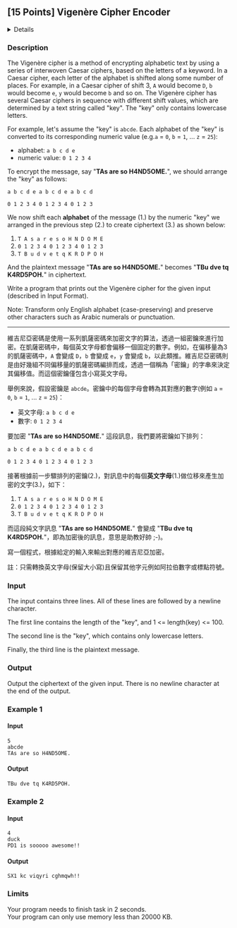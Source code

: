 ## [15 Points] Vigenère Cipher Encoder
<details>
<summary>Details</summary>

Level: Hard  
Tags: Array, Expression, Loop, If/else  
Problem ID: [SJ2x7Y94zD4k](https://ckj.imslab.org/#/problems/SJ2x7Y94zD4k)  
</details>

### Description
The Vigenère cipher is a method of encrypting alphabetic text by using a series of interwoven Caesar ciphers, based on the letters of a keyword. In a Caesar cipher, each letter of the alphabet is shifted along some number of places. For example, in a Caesar cipher of shift 3, `A` would become `D`, `b` would become `e`, `y` would become `b` and so on. The Vigenère cipher has several Caesar ciphers in sequence with different shift values, which are determined by a text string called "key". The "key" only contains lowercase letters.

For example, let's assume the "key" is `abcde`. Each alphabet of the "key" is converted to its corresponding numeric value (e.g.`a` = `0`, `b` = `1`, ... `z` = `25`):

* alphabet: `a b c d e`
* numeric value: `0 1 2 3 4`

To encrypt the message, say "**TAs are so H4ND5OME.**", we should arrange the "key" as follows:

`a b c d e a b c d e a b c d`

`0 1 2 3 4 0 1 2 3 4 0 1 2 3`

We now shift each **alphabet** of the message (1.) by the numeric "key" we arranged in the previous step (2.) to create ciphertext (3.) as shown below:

1. `T A s a r e s o H N D O M E`
2. `0 1 2 3 4 0 1 2 3 4 0 1 2 3`
3. `T B u d v e t q K R D P O H`

And the plaintext message "**TAs are so H4ND5OME.**" becomes "**TBu dve tq K4RD5POH.**" in ciphertext.

Write a program that prints out the Vigenère cipher for the given input (described in Input Format).

Note: Transform only English alphabet (case-preserving) and preserve other characters such as Arabic numerals or punctuation.



---

維吉尼亞密碼是使用一系列凱薩密碼來加密文字的算法，透過一組密鑰來進行加密。在凱薩密碼中，每個英文字母都會偏移一個固定的數字。例如，在偏移量為3的凱薩密碼中，`A` 會變成 `D`，`b` 會變成 `e`，`y` 會變成 `b`，以此類推。維吉尼亞密碼則是由好幾組不同偏移量的凱薩密碼編排而成，透過一個稱為「密鑰」的字串來決定其偏移值。而這個密鑰僅包含小寫英文字母。

舉例來說，假設密鑰是 `abcde`。密鑰中的每個字母會轉為其對應的數字(例如 `a` = `0`, `b` = `1`, ... `z` = `25`)：

* 英文字母: `a b c d e`
* 數字: `0 1 2 3 4`

要加密 "**TAs are so H4ND5OME.**" 這段訊息，我們要將密鑰如下排列：

`a b c d e a b c d e a b c d`

`0 1 2 3 4 0 1 2 3 4 0 1 2 3`

接著根據前一步驟排列的密鑰(2.)，對訊息中的每個**英文字母**(1.)做位移來產生加密的文字(3.)，如下：

1. `T A s a r e s o H N D O M E`
2. `0 1 2 3 4 0 1 2 3 4 0 1 2 3`
3. `T B u d v e t q K R D P O H`

而這段純文字訊息 "**TAs are so H4ND5OME.**" 會變成 "**TBu dve tq K4RD5POH.**"，即為加密後的訊息，意思是助教好帥 ;-)。

寫一個程式，根據給定的輸入來輸出對應的維吉尼亞加密。

註：只需轉換英文字母(保留大小寫)且保留其他字元例如阿拉伯數字或標點符號。


### Input
The input contains three lines. All of these lines are followed by a newline character.
The first line contains the length of the "key", and 1 <= length(key) <= 100.
The second line is the "key", which contains only lowercase letters.
Finally, the third line is the plaintext message.
### Output
Output the ciphertext of the given input. There is no newline character at the end of the output.

### Example 1
#### Input
```
5
abcde
TAs are so H4ND5OME.

```
#### Output
```
TBu dve tq K4RD5POH.
```

### Example 2
#### Input
```
4
duck
PD1 is sooooo awesome!!

```
#### Output
```
SX1 kc viqyri cghmqwh!!
```

### Limits
Your program needs to finish task in 2 seconds.  
Your program can only use memory less than 20000 KB.  
